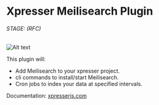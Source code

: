 # Xpresser Meilisearch Plugin
###### STAGE: (RFC)


![Alt text](https://cdn.jsdelivr.net/npm/xpresser/xpresser-logo-black.png "Xpresser Logo")


This plugin will:

- Add Meilisearch to your xpresser project.
- cli commands to install/start Meilisearch.
- Cron jobs to index your data at specified intervals.
    

Documentation: [xpresserjs.com](https://xpresserjs.com/plugins/@xpresser/meilisearch.html)